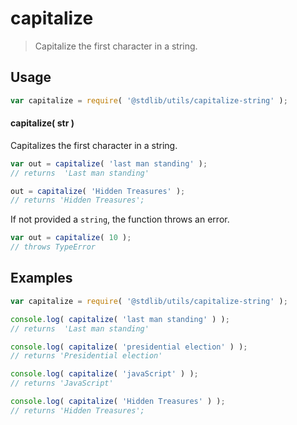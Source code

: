 capitalize
===

> Capitalize the first character in a string.

<!-- <usage> -->

## Usage

``` javascript
var capitalize = require( '@stdlib/utils/capitalize-string' );
```

#### capitalize( str )

Capitalizes the first character in a string.

``` javascript
var out = capitalize( 'last man standing' );
// returns  'Last man standing'

out = capitalize( 'Hidden Treasures' );
// returns 'Hidden Treasures';
```

If not provided a `string`, the function throws an error.

``` javascript
var out = capitalize( 10 );
// throws TypeError
```

<!-- </usage> -->

<!-- <examples> -->

## Examples

``` javascript
var capitalize = require( '@stdlib/utils/capitalize-string' );

console.log( capitalize( 'last man standing' ) );
// returns  'Last man standing'

console.log( capitalize( 'presidential election' ) );
// returns 'Presidential election'

console.log( capitalize( 'javaScript' ) );
// returns 'JavaScript'

console.log( capitalize( 'Hidden Treasures' ) );
// returns 'Hidden Treasures';
```

<!-- </examples> -->

<!-- <links> -->

<!-- </links> -->
